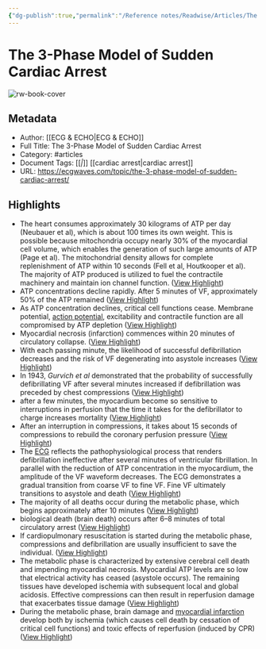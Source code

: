 ```yaml
---
{"dg-publish":true,"permalink":"/Reference notes/Readwise/Articles/The 3-Phase Model of Sudden Cardiac Arrest/"}
---
```


# The 3-Phase Model of Sudden Cardiac Arrest

![rw-book-cover](https://ecgwaves.com/wp-content/uploads/2023/04/cardiac-arrest-defibrillation-shockable-rhythm-fibrillation-vf-ventricular-tachycardia-vt-1024x694.png)

## Metadata
- Author: [[ECG & ECHO\|ECG & ECHO]]
- Full Title: The 3-Phase Model of Sudden Cardiac Arrest
- Category: #articles
- Document Tags: [[*\|*]] [[cardiac arrest\|cardiac arrest]] 
- URL: https://ecgwaves.com/topic/the-3-phase-model-of-sudden-cardiac-arrest/

## Highlights
- The heart consumes approximately 30 kilograms of ATP per day (Neubauer et al), which is about 100 times its own weight. This is possible because mitochondria occupy nearly 30% of the myocardial cell volume, which enables the generation of such large amounts of ATP (Page et al). The mitochondrial density allows for complete replenishment of ATP within 10 seconds (Fell et al, Houtkooper et al). The majority of ATP produced is utilized to fuel the contractile machinery and maintain ion channel function. ([View Highlight](https://read.readwise.io/read/01h5hz7cq9dfbqc5pdp49epmen))
- ATP concentrations decline rapidly. After 5 minutes of VF, approximately 50% of the ATP remained ([View Highlight](https://read.readwise.io/read/01h5hz8p3dh8zpnv3dwvk2rpb1))
- As ATP concentration declines, critical cell functions cease. Membrane potential, [action potential](https://ecgwaves.com/topic/cardiac-electrophysiology-ecg-action-potential-automaticity-vector/), excitability and contractile function are all compromised by ATP depletion ([View Highlight](https://read.readwise.io/read/01h5hz9ndhkfvymhqp61zzyh47))
- Myocardial necrosis (infarction) commences within 20 minutes of circulatory collapse. ([View Highlight](https://read.readwise.io/read/01h5hz9tqqjzamr10yt3h7zq5b))
- With each passing minute, the likelihood of successful defibrillation decreases and the risk of VF degenerating into asystole increases ([View Highlight](https://read.readwise.io/read/01h5hzday941b2jtk85f6xg1zv))
- In 1943, *Gurvich et al* demonstrated that the probability of successfully defibrillating VF after several minutes increased if defibrillation was preceded by chest compressions ([View Highlight](https://read.readwise.io/read/01h5hzezpy795wmbft47pfwnss))
- after a few minutes, the myocardium become so sensitive to interruptions in perfusion that the time it takes for the defibrillator to charge increases mortality ([View Highlight](https://read.readwise.io/read/01h5hzqb2fhsg4jp1j7b8fmv68))
- After an interruption in compressions, it takes about 15 seconds of compressions to rebuild the coronary perfusion pressure ([View Highlight](https://read.readwise.io/read/01h5hzrf3fjbd2pq6hnh2b01pz))
- The [ECG](https://ecgwaves.com/topic/ecg-normal-p-wave-qrs-complex-st-segment-t-wave-j-point/) reflects the pathophysiological process that renders defibrillation ineffective after several minutes of ventricular fibrillation. In parallel with the reduction of ATP concentration in the myocardium, the amplitude of the VF waveform decreases. The ECG demonstrates a gradual transition from coarse VF to fine VF. Fine VF ultimately transitions to asystole and death ([View Highlight](https://read.readwise.io/read/01h5hzskzywybssamyt2khwwwk))
- The majority of all deaths occur during the metabolic phase, which begins approximately after 10 minutes ([View Highlight](https://read.readwise.io/read/01h5hzwbr9m535gh135h2ws3tx))
- biological death (brain death) occurs after 6–8 minutes of total circulatory arrest ([View Highlight](https://read.readwise.io/read/01h5hzx8f0gasnx2rzqxk7pw9a))
- If cardiopulmonary resuscitation is started during the metabolic phase, compressions and defibrillation are usually insufficient to save the individual. ([View Highlight](https://read.readwise.io/read/01h5j02syqh93vxhxpt8ccxcmw))
- The metabolic phase is characterized by extensive cerebral cell death and impending myocardial necrosis. Myocardial ATP levels are so low that electrical activity has ceased (asystole occurs). The remaining tissues have developed ischemia with subsequent local and global acidosis. Effective compressions can then result in reperfusion damage that exacerbates tissue damage ([View Highlight](https://read.readwise.io/read/01h5j03q51c807y3nk6z7anpn0))
- During the metabolic phase, brain damage and [myocardial infarction](https://ecgwaves.com/topic/acute-coronary-syndromes-acs-myocardial-infarction-ami/) develop both by ischemia (which causes cell death by cessation of critical cell functions) and toxic effects of reperfusion (induced by CPR) ([View Highlight](https://read.readwise.io/read/01h5j04h93fzd8erjcygm7fr9w))
